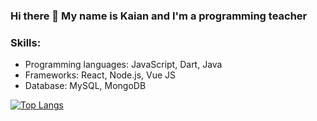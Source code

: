### Hi there 👋 My name is Kaian and I'm a programming teacher

### Skills:
- Programming languages: JavaScript, Dart, Java
- Frameworks: React, Node.js, Vue JS
- Database: MySQL, MongoDB

[![Top Langs](https://github-readme-stats.vercel.app/api/top-langs/?username=anuraghazra&hide=javascript,html)](https://github.com/anuraghazra/github-readme-stats)
